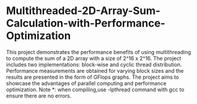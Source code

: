 # Multithreaded-2D-Array-Sum-Calculation-with-Performance-Optimization
This project demonstrates the performance benefits of using multithreading to compute the sum of a 2D array with a size of 2^16 x 2^16. The project includes two implementations: block-wise and cyclic thread distribution. Performance measurements are obtained for varying block sizes and the results are presented in the form of GFlops graphs. The project aims to showcase the advantages of parallel computing and performance optimization.
Note *: when compiling,use -lpthread command with gcc to ensure there are no errors.
